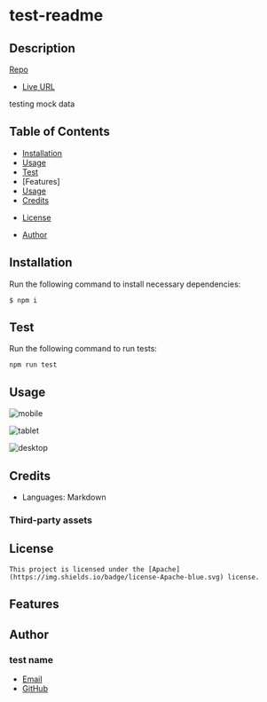 
# test-readme

## Description
[Repo](https://github.com/user/test-readme)
* [Live URL](n/a)

testing mock data

## Table of Contents
- [Installation](#installation)
- [Usage](#usage)
- [Test](#test)
- [Features]
- [Usage](#usage)
- [Credits](#credits)

* [License](#license)

- [Author](#author)

## Installation
Run the following command to install necessary dependencies:
```
$ npm i
```

## Test
Run the following command to run tests:
```
npm run test
```

## Usage
![mobile](./assets/images/small/test-readme.jpg)

![tablet](./assets/images/medium/test-readme.jpg)

![desktop](./assets/images/desktop/test-readme.jpg)

## Credits
- Languages: Markdown
### Third-party assets




## License

    This project is licensed under the [Apache](https://img.shields.io/badge/license-Apache-blue.svg) license.

## Features

## Author
### test name
- [Email](mailto:user@test.com)
- [GitHub](https://github.com/user)
